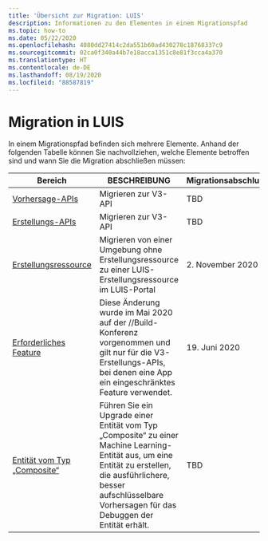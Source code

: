 ```yaml
---
title: 'Übersicht zur Migration: LUIS'
description: Informationen zu den Elementen in einem Migrationspfad
ms.topic: how-to
ms.date: 05/22/2020
ms.openlocfilehash: 4080dd27414c2da551b60ad430278c18768337c9
ms.sourcegitcommit: 02ca0f340a44b7e18acca1351c8e81f3cca4a370
ms.translationtype: HT
ms.contentlocale: de-DE
ms.lasthandoff: 08/19/2020
ms.locfileid: "88587819"
---
```

# <a name="migration-in-luis"></a>Migration in LUIS

In einem Migrationspfad befinden sich mehrere Elemente. Anhand der folgenden Tabelle können Sie nachvollziehen, welche Elemente betroffen sind und wann Sie die Migration abschließen müssen:

|Bereich|BESCHREIBUNG|Migrationsabschlussdatum|
|--|--|--|
|[Vorhersage-APIs](luis-migration-api-v3.md)|Migrieren zur V3-API|TBD|
|[Erstellungs-APIs](luis-migration-authoring-entities.md)|Migrieren zur V3-API|TBD|
|[Erstellungsressource](luis-migration-authoring.md)|Migrieren von einer Umgebung ohne Erstellungsressource zu einer LUIS-Erstellungsressource im LUIS-Portal|2\. November 2020 |
|[Erforderliches Feature](luis-migration-authoring-entities.md#api-change-constraint-replaced-with-required-feature)|Diese Änderung wurde im Mai 2020 auf der //Build-Konferenz vorgenommen und gilt nur für die V3-Erstellungs-APIs, bei denen eine App ein eingeschränktes Feature verwendet.|19. Juni 2020|
|[Entität vom Typ „Composite“](migrate-from-composite-entity.md)|Führen Sie ein Upgrade einer Entität vom Typ „Composite“ zu einer Machine Learning-Entität aus, um eine Entität zu erstellen, die ausführlichere, besser aufschlüsselbare Vorhersagen für das Debuggen der Entität erhält.|TBD|
